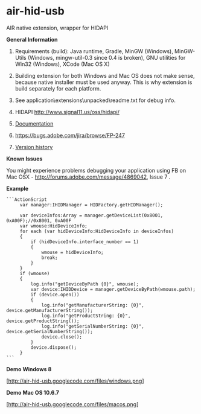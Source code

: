air-hid-usb
===========

AIR native extension, wrapper for HIDAPI

<b>General Information</b>

1. Requirements (build): Java runtime, Gradle, MinGW (Windows), MinGW-Utils  (Windows, mingw-util-0.3 since 0.4 is broken), GNU utilities for Win32 (Windows), XCode (Mac OS X)

2. Building extension for both Windows and Mac OS does not make sense, because native installer must be used anyway. This is why extension is build separately for each platform.

3. See application\extensions\unpacked\readme.txt for debug info.

4. HIDAPI http://www.signal11.us/oss/hidapi/

5. [Documentation](http://bananas.at.tut.by/hidapi/index.html)

6. https://bugs.adobe.com/jira/browse/FP-247

7. [Version history](http://code.google.com/p/air-hid-usb/source/browse/trunk/history.txt)

<b>Known Issues</b>

You might experience problems debugging your application using FB on Mac OSX - http://forums.adobe.com/message/4869042, Issue 7 .

<b>Example</b>

    ```ActionScript
         var manager:IHIDManager = HIDFactory.getHIDManager();

         var deviceInfos:Array = manager.getDeviceList(0x8001, 0xA00F);//0x8001, 0xA00F
         var wmouse:HidDeviceInfo;
         for each (var hidDeviceInfo:HidDeviceInfo in deviceInfos)
         {
             if (hidDeviceInfo.interface_number == 1)
             {
                 wmouse = hidDeviceInfo;
                 break;
             }
         }
         if (wmouse)
         {
             log.info("getDeviceByPath {0}", wmouse);
             var device:IHIDDevice = manager.getDeviceByPath(wmouse.path);
             if (device.open())
             {
                 log.info("getManufacturerString: {0}", device.getManufacturerString());
                 log.info("getProductString: {0}", device.getProductString());
                 log.info("getSerialNumberString: {0}", device.getSerialNumberString());
                 device.close();
             }
             device.dispose();
         }
    ```

<b>Demo Windows 8</b>

[http://air-hid-usb.googlecode.com/files/windows.png]

<b>Demo Mac OS 10.6.7</b>

[http://air-hid-usb.googlecode.com/files/macos.png]
